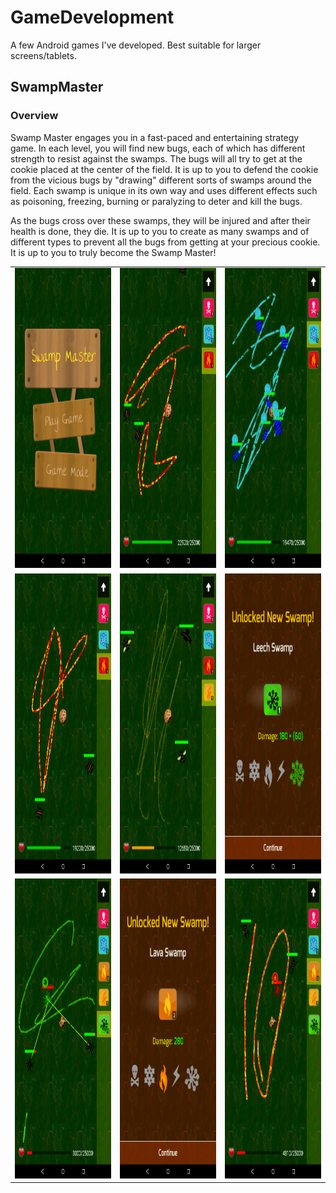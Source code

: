 # GameDevelopment
A few Android games I've developed. Best suitable for larger screens/tablets.

## SwampMaster
### Overview
Swamp Master engages you in a fast-paced and entertaining strategy game. In each level, you will find new bugs, each of which has different strength to resist against the swamps. The bugs will all try to get at the cookie placed at the center of the field. It is up to you to defend the cookie from the vicious bugs by "drawing" different sorts of swamps around the field. Each swamp is unique in its own way and uses different effects such as poisoning, freezing, burning or paralyzing to deter and kill the bugs.

As the bugs cross over these swamps, they will be injured and after their health is done, they die. It is up to you to create as many swamps and of different types to prevent all the bugs from getting at your precious cookie. It is up to you to truly become the Swamp Master! 

<table>

<tr>
<td>
<img src="images/sw1.png" style="height:480px;"/>
</td>
<td>
<img src="images/sw2.png" style="height:480px;"/>
</td>
<td>
<img src="images/sw3.png" style="height:480px;"/>
</td>
</tr>


<tr>
<td>
<img src="images/sw4.png" style="height:480px;"/>
</td>
<td>
<img src="images/sw5.png" style="height:480px;"/>
</td>
<td>
<img src="images/sw6.png" style="height:480px;"/>
</td>
</tr>

<tr>
<td>
<img src="images/sw7.png" style="height:480px;"/>
</td>
<td>
<img src="images/sw8.png" style="height:480px;"/>
</td>
<td>
<img src="images/sw9.png" style="height:480px;"/>
</td>
</tr>

</table>